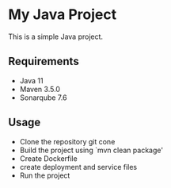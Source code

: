 # My Java Project

This is a simple Java project.

## Requirements

- Java 11
- Maven 3.5.0
- Sonarqube 7.6
## Usage

- Clone the repository git cone <project link>
- Build the project using `mvn clean package'
- Create Dockerfile
- create deployment and service files
- Run the project
